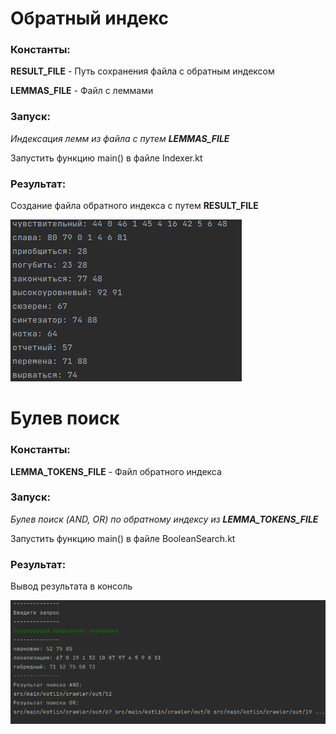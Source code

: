 # Обратный индекс

### Константы:

**RESULT_FILE** - Путь сохранения файла с обратным индексом

**LEMMAS_FILE** - Файл с леммами

### Запуск:

_Индексация лемм из файла с путем **LEMMAS_FILE**_

Запустить функцию main() в файле Indexer.kt

### Результат:

Создание файла обратного индекса с путем **RESULT_FILE**

![](img_1.png)

# Булев поиск

### Константы:

**LEMMA_TOKENS_FILE** - Файл обратного индекса

### Запуск:

_Булев поиск (AND, OR) по обратному индексу из **LEMMA_TOKENS_FILE**_

Запустить функцию main() в файле BooleanSearch.kt


### Результат:

Вывод результата в консоль

![](img.png)
